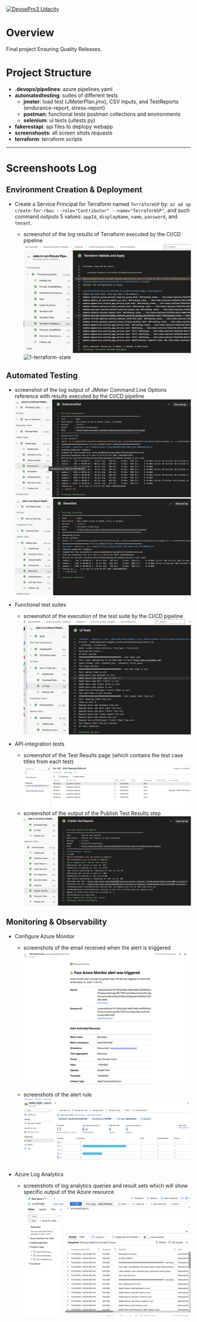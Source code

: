 
[![DevopPro3 Udacity](https://github.com/melch-inno/DevopPro3/actions/workflows/main.yml/badge.svg)](https://github.com/melch-inno/DevopPro3/actions/workflows/main.yml)


# Overview
 Final project Ensuring Quality Releases.


# Project Structure 
- **.devops/pipelines**: azure pipelines yaml
- **automatedtesting**: suites of different tests
  - **jmeter**: load test (JMeterPlan.jmx), CSV inputs, and TestReports (endurance-report, stress-report)
  - **postman**: functional tests postman collections and environments
  - **selenium**: ui tests (uitests.py)
- **fakerestapi**: api files to deplopy webapp
- **screenshoots**: all screen shots requests
- **terraform**: terraform scripts

---

# Screenshoots Log

## Environment Creation & Deployment

- Create a Service Principal for Terraform named `TerraformSP` by: `az ad sp create-for-rbac --role="Contributor" --name="TerraformSP"`, and such command outputs 5 values: `appId`, `displayName`, `name`, `password`, and `tenant`.

  - screenshot of the log results of Terraform executed by the CI/CD pipeline
   ![1-terraform-output](screenshots/terraform-output.png)
   ![1-terraform-state](screenshots/terraform-state.png)

## Automated Testing

- screenshot of the log output of JMeter Command Line Options reference with results executed by the CI/CD pipeline
    ![3-load-test](screenshots/3-load-test-part1.png)
    ![3-load-test](screenshots/3-load-test-part2.png)
  
- Functional test suites 
  - screenshot of the execution of the test suite by the CI/CD pipeline
   ![4-functional-test](screenshots/4-functional-test.png)

- API-integration tests
 
  - screenshot of the Test Results page (which contains the test case titles from each test) 
    ![5-test-result-page-part2](screenshots/5-test-result-page-part2.png)
  - screenshot of the output of the Publish Test Results step
    ![5-publish-tests-output-part3](screenshots/5-publish-tests-output-part3.png)

## Monitoring & Observability

- Configure Azure Monitor
  - screenshots of the email received when the alert is triggered
    ![6-emails-part1](screenshots/6-emails-part1.png)
  
  - screenshots of the alert rule
    ![6-alerts-part3c](screenshots/6-alerts-part3c.png)

- Azure Log Analytics
  - screenshots of log analytics queries and result sets which will show specific output of the Azure resource
    ![7-log-analytics](screenshots/7-log-analytics.png)
